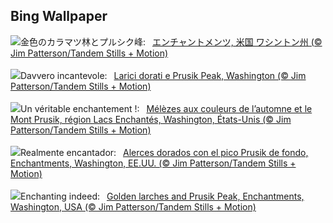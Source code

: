 ## Bing Wallpaper
![](https://www.bing.com/th?id=OHR.GoldenEnchantments_JA-JP7939818582_UHD.jpg&w=1000)金色のカラマツ林とプルシク峰:&nbsp;&ensp;[エンチャントメンツ, 米国 ワシントン州 (© Jim Patterson/Tandem Stills + Motion)](https://www.bing.com/th?id=OHR.GoldenEnchantments_JA-JP7939818582_UHD.jpg)
<br><br/>
![](https://www.bing.com/th?id=OHR.GoldenEnchantments_IT-IT9162658563_UHD.jpg&w=1000)Davvero incantevole:&nbsp;&ensp;[Larici dorati e Prusik Peak, Washington (© Jim Patterson/Tandem Stills + Motion)](https://www.bing.com/th?id=OHR.GoldenEnchantments_IT-IT9162658563_UHD.jpg)
<br><br/>
![](https://www.bing.com/th?id=OHR.GoldenEnchantments_FR-FR3216426805_UHD.jpg&w=1000)Un véritable enchantement !:&nbsp;&ensp;[Mélèzes aux couleurs de l’automne et le Mont Prusik, région Lacs Enchantés, Washington, États-Unis (© Jim Patterson/Tandem Stills + Motion)](https://www.bing.com/th?id=OHR.GoldenEnchantments_FR-FR3216426805_UHD.jpg)
<br><br/>
![](https://www.bing.com/th?id=OHR.GoldenEnchantments_ES-ES6268457404_UHD.jpg&w=1000)Realmente encantador:&nbsp;&ensp;[Alerces dorados con el pico Prusik de fondo, Enchantments, Washington, EE.UU. (© Jim Patterson/Tandem Stills + Motion)](https://www.bing.com/th?id=OHR.GoldenEnchantments_ES-ES6268457404_UHD.jpg)
<br><br/>
![](https://www.bing.com/th?id=OHR.GoldenEnchantments_EN-GB4003650281_UHD.jpg&w=1000)Enchanting indeed:&nbsp;&ensp;[Golden larches and Prusik Peak, Enchantments, Washington, USA (© Jim Patterson/Tandem Stills + Motion)](https://www.bing.com/th?id=OHR.GoldenEnchantments_EN-GB4003650281_UHD.jpg)
<br><br/>
